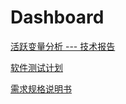 # Dashboard

[活跃变量分析 --- 技术报告](./docs/活跃变量分析%20—%20技术报告.md)

[软件测试计划](./docs/软件测试计划.md)

[需求规格说明书](./docs/需求规格说明书.md)
